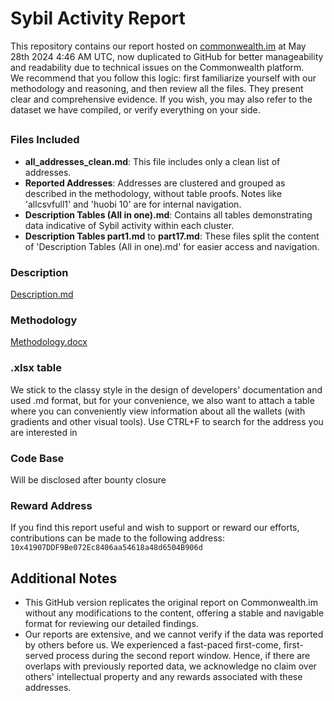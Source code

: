# Sybil Activity Report

This repository contains our report hosted on [сommonwealth.im](link) at May 28th 2024 4:46 AM UTC, now duplicated to GitHub for better manageability and readability due to technical issues on the Commonwealth platform.    
We recommend that you follow this logic: first familiarize yourself with our methodology and reasoning, and then review all the files. They present clear and comprehensive evidence. If you wish, you may also refer to the dataset we have compiled, or verify everything on your side.
##

### Files Included
- **all_addresses_clean.md**: This file includes only a clean list of addresses.
- **Reported Addresses**: Addresses are clustered and grouped as described in the methodology, without table proofs. Notes like 'allcsvfull1' and 'huobi 10' are for internal navigation.
- **Description Tables (All in one).md**: Contains all tables demonstrating data indicative of Sybil activity within each cluster.
- **Description Tables part1.md** to **part17.md**: These files split the content of 'Description Tables (All in one).md' for easier access and navigation.
  
### Description
[Description.md](Description.md)  

### Methodology
[Methodology.docx](URL_TO_METHODOLOGY)  

### .xlsx table
We stick to the classy style in the design of developers' documentation and used .md format, but for your convenience, we also want to attach a table where you can conveniently view information about all the wallets (with gradients and other visual tools). Use CTRL+F to search for the address you are interested in

### Code Base

Will be disclosed after bounty closure

### Reward Address

If you find this report useful and wish to support or reward our efforts, contributions can be made to the following address:
`10x41907DDF9Be072Ec8406aa54618a48d6504B906d`

## Additional Notes

- This GitHub version replicates the original report on Commonwealth.im without any modifications to the content, offering a stable and navigable format for reviewing our detailed findings.
- Our reports are extensive, and we cannot verify if the data was reported by others before us. We experienced a fast-paced first-come, first-served process during the second report window. Hence, if there are overlaps with previously reported data, we acknowledge no claim over others' intellectual property and any rewards associated with these addresses.

